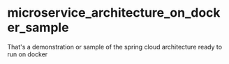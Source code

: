 # microservice_architecture_on_docker_sample
That's a demonstration or sample of the spring cloud architecture ready to run on docker
